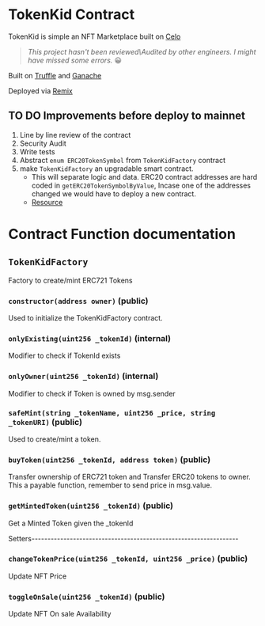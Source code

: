 # TokenKid Contract

TokenKid is simple an NFT Marketplace built on [Celo](https://celo.org)

> _This project hasn't been reviewed\Audited by other engineers. I might have missed some errors._ 😀

Built on [Truffle](https://trufflesuite.com/docs) and [Ganache](https://github.com/trufflesuite/ganache)

Deployed via [Remix](https://remix.ethereum.org/)



## TO DO Improvements before deploy to mainnet
1. Line by line review of the contract
2. Security Audit
3. Write tests
4. Abstract `enum ERC20TokenSymbol` from `TokenKidFactory` contract
5. make `TokenKidFactory` an upgradable smart contract.
    * This will separate logic and data. ERC20 contract addresses are hard coded in `getERC20TokenSymbolByValue`, Incase one of the addresses changed we would have to deploy a new contract.
    * [Resource](https://medium.com/quillhash/how-to-write-upgradable-smart-contracts-in-solidity-d8f1b95a0e9a)  




# Contract Function documentation
## `TokenKidFactory`

Factory to create/mint ERC721 Tokens




### `constructor(address owner)` (public)
Used to initialize the TokenKidFactory contract.


### `onlyExisting(uint256 _tokenId)` (internal)
Modifier to check if TokenId exists


### `onlyOwner(uint256 _tokenId)` (internal)
Modifier to check if Token is owned by msg.sender


### `safeMint(string _tokenName, uint256 _price, string _tokenURI)` (public)
Used to create/mint a token.


### `buyToken(uint256 _tokenId, address token)` (public)
Transfer ownership of ERC721 token and Transfer ERC20 tokens to owner.
This a payable function, remember to send price in msg.value.


### `getMintedToken(uint256 _tokenId)` (public)
Get a Minted Token given the _tokenId

Setters-----------------------------------------------------------------

### `changeTokenPrice(uint256 _tokenId, uint256 _price)` (public)
Update NFT Price


### `toggleOnSale(uint256 _tokenId)` (public)
Update NFT On sale Availability
